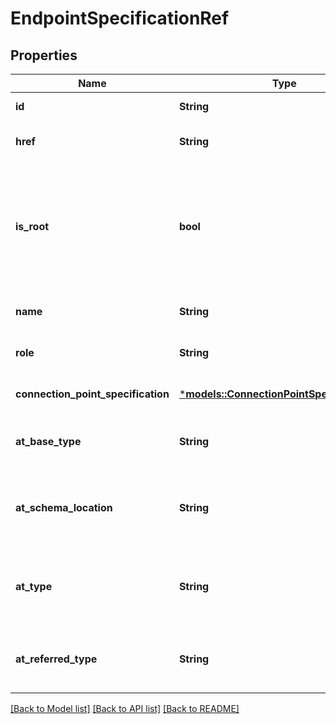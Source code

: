 # EndpointSpecificationRef

## Properties
Name | Type | Description | Notes
------------ | ------------- | ------------- | -------------
**id** | **String** | unique identifier | 
**href** | **String** | Hyperlink reference | [optional] [default to None]
**is_root** | **bool** | Directionality: true when endpoint is a source, false when a sink. If true for all endpoints connectivity is bidirectional. Default is true. | [optional] [default to Some(true)]
**name** | **String** | Name of the related entity. | [optional] [default to None]
**role** | **String** | Role of the Resource Function. | [optional] [default to None]
**connection_point_specification** | [***models::ConnectionPointSpecificationRef**](ConnectionPointSpecificationRef.md) |  | [optional] [default to None]
**at_base_type** | **String** | When sub-classing, this defines the super-class | [optional] [default to None]
**at_schema_location** | **String** | A URI to a JSON-Schema file that defines additional attributes and relationships | [optional] [default to None]
**at_type** | **String** | When sub-classing, this defines the sub-class Extensible name | [optional] [default to None]
**at_referred_type** | **String** | The actual type of the target instance when needed for disambiguation. | [optional] [default to None]

[[Back to Model list]](../README.md#documentation-for-models) [[Back to API list]](../README.md#documentation-for-api-endpoints) [[Back to README]](../README.md)


